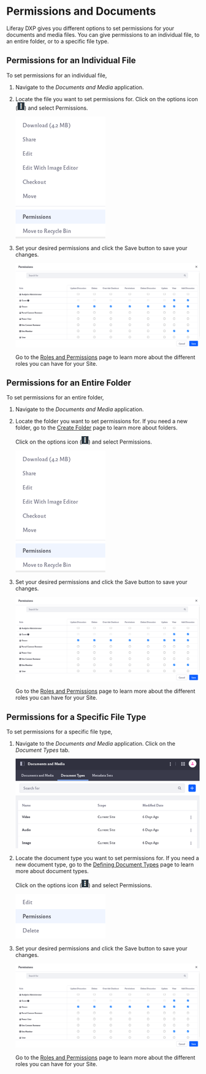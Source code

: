 # Permissions and Documents

Liferay DXP gives you different options to set permissions for your documents and media files. You can give permissions to an individual file, to an entire folder, or to a specific file type.

## Permissions for an Individual File

To set permissions for an individual file,

1. Navigate to the *Documents and Media* application. 

1. Locate the file you want to set permissions for. Click on the options icon (![Click on the options icon of the file.](../../../../images/icon-options.png)) and select Permissions.

    ![In the options, click on Permissions.](permissions-and-documents/images/01.png)

1. Set your desired permissions and click the Save button to save your changes.

    ![Set your desired permissions and click the Save button.](permissions-and-documents/images/02.png)

    Go to the [Roles and Permissions](../../../../users-and-permissions/roles_and_permissions.md) page to learn more about the different roles you can have for your Site.

## Permissions for an Entire Folder

To set permissions for an entire folder,

1. Navigate to the *Documents and Media* application. 

1. Locate the folder you want to set permissions for. If you need a new folder, go to the [Create Folder](../../uploading-and-managing/creating-folders.md) page to learn more about folders. 

    Click on the options icon (![Click on the options icon of the file.](../../../../images/icon-options.png)) and select Permissions.

    ![In the options, click on Permissions.](permissions-and-documents/images/01.png)

1. Set your desired permissions and click the Save button to save your changes.

    ![Set your desired permissions and click the Save button.](permissions-and-documents/images/02.png)

    Go to the [Roles and Permissions](../../../../users-and-permissions/roles_and_permissions.md) page to learn more about the different roles you can have for your Site.

## Permissions for a Specific File Type

To set permissions for a specific file type,

1. Navigate to the *Documents and Media* application. Click on the *Document Types* tab. 

    ![Click on the Document Types tab.](permissions-and-documents/images/03.png)

1. Locate the document type you want to set permissions for. If you need a new document type, go to the [Defining Document Types](../../uploading-and-managing/managing-metadata/defining-document-types.md) page to learn more about document types. 

    Click on the options icon (![Click on the options icon of the file.](../../../../images/icon-options.png)) and select Permissions.

    ![In the options, click on Permissions.](permissions-and-documents/images/04.png)

1. Set your desired permissions and click the Save button to save your changes.

    ![Set your desired permissions and click the Save button.](permissions-and-documents/images/02.png)

    Go to the [Roles and Permissions](../../../../users-and-permissions/roles_and_permissions.md) page to learn more about the different roles you can have for your Site.